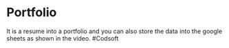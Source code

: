 # Portfolio
It is a resume into a portfolio and you can also store the data into the google sheets as shown in the video.
#Codsoft

